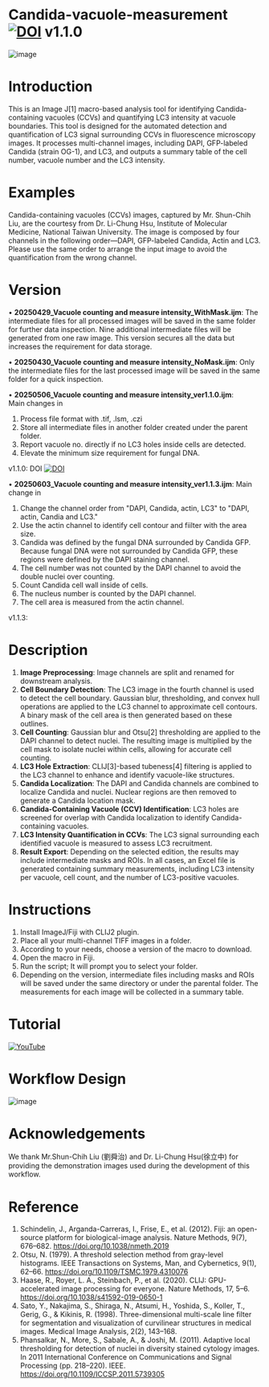 # Candida-vacuole-measurement                            [![DOI](https://zenodo.org/badge/DOI/10.5281/zenodo.15347737.svg)](https://doi.org/10.5281/zenodo.15347737) v1.1.0  

![image](https://github.com/user-attachments/assets/29302f53-1753-4ff3-a76c-433c661d8310)


# Introduction
This is an Image J[1] macro-based analysis tool for identifying Candida-containing vacuoles (CCVs) and quantifying LC3 intensity at vacuole boundaries. 
This tool is designed for the automated detection and quantification of LC3 signal surrounding CCVs in fluorescence microscopy images. It processes multi-channel images, including DAPI, GFP-labeled Candida (strain OG-1), and LC3, and outputs a summary table of the cell number, vacuole number and the LC3 intensity. 

# Examples
Candida-containing vacuoles (CCVs) images, captured by Mr. Shun-Chih Liu, are the courtesy from Dr. Li-Chung Hsu, Institute of Molecular Medicine, National Taiwan University. The image is composed by four channels in the following order—DAPI, GFP-labeled Candida, Actin and LC3. Please use the same order to arrange the input image to avoid the quantification from the wrong channel.

# Version
•  __20250429_Vacuole counting and measure intensity_WithMask.ijm__: 
The intermediate files for all processed images will be saved in the same folder for further data inspection. Nine additional intermediate files will be generated from one raw image. This version secures all the data but increases the requirement for data storage.  

•  __20250430_Vacuole counting and measure intensity_NoMask.ijm__: 
  Only the intermediate files for the last processed image will be saved in the same folder for a quick inspection. 

•  __20250506_Vacuole counting and measure intensity_ver1.1.0.ijm__:   
  Main changes in
   1. Process file format with .tif, .lsm, .czi
   2. Store all intermediate files in another folder created under the parent folder.
   3. Report vacuole no. directly if no LC3 holes inside cells are detected.
   4. Elevate the minimum size requirement for fungal DNA.

v1.1.0: DOI  [![DOI](https://zenodo.org/badge/DOI/10.5281/zenodo.15347737.svg)](https://doi.org/10.5281/zenodo.15347737)

•  __20250603_Vacuole counting and measure intensity_ver1.1.3.ijm__:
  Main change in 
  1. Change the channel order from "DAPI, Candida, actin, LC3" to "DAPI, actin, Candia and LC3."
  2. Use the actin channel to identify cell contour and fiilter with the area size.
  3. Candida was defined by the fungal DNA surrounded by Candida GFP. Because fungal DNA were not surrounded by Candida GFP, these regions were defined by the DAPI staining channel.
  4. The cell number was not counted by the DAPI channel to avoid the double nuclei over counting.
  5. Count Candida cell wall inside of cells.
  6. The nucleus number is counted by the DAPI channel.
  7. The cell area is measured from the actin channel.

v1.1.3:  


# Description
1.	__Image Preprocessing__:
Image channels are split and renamed for downstream analysis.
2.	__Cell Boundary Detection__:
The LC3 image in the fourth channel is used to detect the cell boundary. Gaussian blur, thresholding, and convex hull operations are applied to the LC3 channel to approximate cell contours. A binary mask of the cell area is then generated based on these outlines.
3.  __Cell Counting__:
Gaussian blur and Otsu[2] thresholding are applied to the DAPI channel to detect nuclei. The resulting image is multiplied by the cell mask to isolate nuclei within cells, allowing for accurate cell counting.
4.	__LC3 Hole Extraction__:
CLIJ[3]-based tubeness[4] filtering is applied to the LC3 channel to enhance and identify vacuole-like structures.
5.	__Candida Localization__:
The DAPI and Candida channels are combined to localize Candida and nuclei. Nuclear regions are then removed to generate a Candida location mask.
6.	__Candida-Containing Vacuole (CCV) Identification__:
LC3 holes are screened for overlap with Candida localization to identify Candida-containing vacuoles.
7.	__LC3 Intensity Quantification in CCVs__:
The LC3 signal surrounding each identified vacuole is measured to assess LC3 recruitment.
8.	__Result Export__:
 Depending on the selected edition, the results may include intermediate masks and ROIs. In all cases, an Excel file is generated containing summary measurements, including LC3 intensity per vacuole, cell count, and the number of LC3-positive vacuoles.

# Instructions
1.	Install ImageJ/Fiji with CLIJ2 plugin. 
2.	Place all your multi-channel TIFF images in a folder.
3.	According to your needs, choose a version of the macro to download. 
4.	Open the macro in Fiji.
5.	Run the script; It will prompt you to select your folder.
6.	Depending on the version, intermediate files including masks and ROIs will be saved under the same directory or under the parental folder. The measurements for each image will be collected in a summary table.

# Tutorial  
[![YouTube](https://img.youtube.com/vi/GqjaSe0SBtk/0.jpg)](https://youtu.be/GqjaSe0SBtk)

# Workflow Design
![image](https://github.com/user-attachments/assets/2cfde3d2-89ca-4bc1-8371-514c30491f21)



# Acknowledgements
We thank Mr.Shun-Chih Liu (劉舜治) and Dr. Li-Chung Hsu(徐立中) for providing the demonstration images used during the development of this workflow.

# Reference
1.	Schindelin, J., Arganda-Carreras, I., Frise, E., et al. (2012). Fiji: an open-source platform for biological-image analysis. Nature Methods, 9(7), 676–682. https://doi.org/10.1038/nmeth.2019
2.	Otsu, N. (1979). A threshold selection method from gray-level histograms. IEEE Transactions on Systems, Man, and Cybernetics, 9(1), 62–66. https://doi.org/10.1109/TSMC.1979.4310076
3.	Haase, R., Royer, L. A., Steinbach, P., et al. (2020). CLIJ: GPU-accelerated image processing for everyone. Nature Methods, 17, 5–6. https://doi.org/10.1038/s41592-019-0650-1
4.	Sato, Y., Nakajima, S., Shiraga, N., Atsumi, H., Yoshida, S., Koller, T., Gerig, G., & Kikinis, R. (1998). Three-dimensional multi-scale line filter for segmentation and visualization of curvilinear structures in medical images. Medical Image Analysis, 2(2), 143–168.
5.	Phansalkar, N., More, S., Sabale, A., & Joshi, M. (2011). Adaptive local thresholding for detection of nuclei in diversity stained cytology images. In 2011 International Conference on Communications and Signal Processing (pp. 218–220). IEEE. https://doi.org/10.1109/ICCSP.2011.5739305



